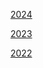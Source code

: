 [2024](https://gr33ncamper.github.io/Paul-s-Website/YRS/2024/index)

[2023](https://gr33ncamper.github.io/Paul-s-Website/YRS/2023/index)

[2022](https://gr33ncamper.github.io/Paul-s-Website/YRS/2022/index)
